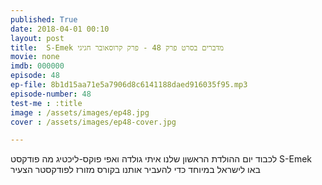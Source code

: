 ```yaml
---
published: True
date: 2018-04-01 00:10
layout: post
title:  S-Emek מדברים בסרט פרק 48 - פרק קרוסאובר חגיגי
movie: none
imdb: 000000
episode: 48
ep-file: 8b1d15aa71e5a7906d8c6141188daed916035f95.mp3
episode-number: 48
test-me : :title
image : /assets/images/ep48.jpg
cover : /assets/images/ep48-cover.jpg

---
```



לכבוד יום ההולדת הראשון שלנו איתי גולדה ואפי פוקס-ליכטיג מה פודקסט S-Emek באו לישראל במיוחד כדי להעביר אותנו בקורס מזורז לפודקסטר הצעיר
